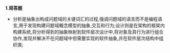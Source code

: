 **1.简答题**
* 分析是抽象出构成问题域的关键词汇的过程,强调问题域的语言而不是编程语言,用于发现构建问题域概念模型的抽象,交互和行为;设计则是在架构的框架内构建系统,将分析得到的抽象映射到软件层次设计中,将对象及其行为进行组合协作,发现并解决不在问题域中但需要实现的软件抽象,并在软件层次结构中组织类;
